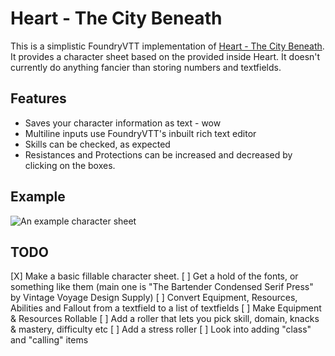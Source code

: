 # Heart - The City Beneath

This is a simplistic FoundryVTT implementation of [Heart - The City Beneath](https://rowanrookanddecard.com/product/heart-the-city-beneath-rpg/). It provides a character sheet based on the provided inside Heart. It doesn't currently do anything fancier than storing numbers and textfields.
## Features

* Saves your character information as text - wow
* Multiline inputs use FoundryVTT's inbuilt rich text editor
* Skills can be checked, as expected
* Resistances and Protections can be increased and decreased by clicking on the boxes.

## Example

![An example character sheet](https://i.imgur.com/uvBCNma.png)

## TODO

[X] Make a basic fillable character sheet.
[ ] Get a hold of the fonts, or something like them (main one is "The Bartender Condensed Serif Press" by Vintage Voyage Design Supply)
[ ] Convert Equipment, Resources, Abilities and Fallout from a textfield to a list of textfields
[ ] Make Equipment & Resources Rollable
[ ] Add a roller that lets you pick skill, domain, knacks & mastery, difficulty etc
[ ] Add a stress roller
[ ] Look into adding "class" and "calling" items
